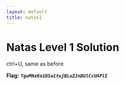 ```yaml
---
layout: default
title: natas1
---
```


# Natas Level 1 Solution

ctrl+U, same as before

**Flag:** ***`TguMNxKo1DSa1tujBLuZJnDUlCcUAPlI`*** 

